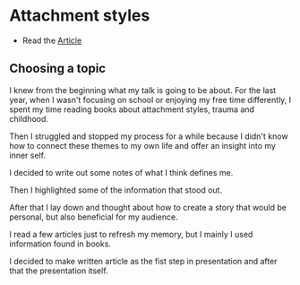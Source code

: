 # Attachment styles

- Read the [Article](index.md)

## Choosing a topic

I knew from the beginning what my talk is going to be about. For the last year, when I wasn't focusing on school or enjoying my free time differently, I spent my time reading books about attachment styles, trauma and childhood. 

Then I struggled and stopped my process for a while because I didn't know how to connect these themes to my own life and offer an insight into my inner self. 

I decided to write out some notes of what I think defines me.

Then I highlighted some of the information that stood out. 

After that I lay down and thought about how to create a story that would be personal, but also beneficial for my audience. 

I read a few articles just to refresh my memory, but I mainly I used information found in books. 

I decided to make written article as the fist step in presentation and after that the presentation itself. 
